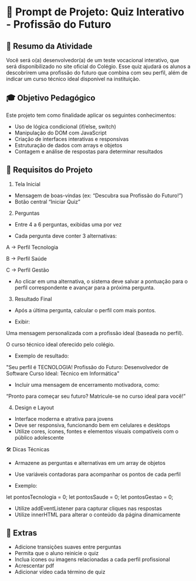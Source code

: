 # 🎯 Prompt de Projeto: Quiz Interativo - Profissão do Futuro
## 🧠 Resumo da Atividade
Você será o(a) desenvolvedor(a) de um teste vocacional interativo, que será disponibilizado no site oficial do Colégio. Esse quiz ajudará os alunos a descobrirem uma profissão do futuro que combina com seu perfil, além de indicar um curso técnico ideal disponível na instituição.

## 🎓 Objetivo Pedagógico
Este projeto tem como finalidade aplicar os seguintes conhecimentos:


* Uso de lógica condicional (if/else, switch)
* Manipulação do DOM com JavaScript
* Criação de interfaces interativas e responsivas
* Estruturação de dados com arrays e objetos
* Contagem e análise de respostas para determinar resultados



## 🧩 Requisitos do Projeto
1. Tela Inicial
* Mensagem de boas-vindas (ex: “Descubra sua Profissão do Futuro!”)
* Botão central “Iniciar Quiz”


2. Perguntas
* Entre 4 a 6 perguntas, exibidas uma por vez


* Cada pergunta deve conter 3 alternativas:


A → Perfil Tecnologia


B → Perfil Saúde


C → Perfil Gestão


* Ao clicar em uma alternativa, o sistema deve salvar a pontuação para o perfil correspondente e avançar para a próxima pergunta.


3. Resultado Final
* Após a última pergunta, calcular o perfil com mais pontos.


* Exibir:


Uma mensagem personalizada com a profissão ideal (baseada no perfil).


O curso técnico ideal oferecido pelo colégio.


* Exemplo de resultado:


 "Seu perfil é TECNOLOGIA!
 Profissão do Futuro: Desenvolvedor de Software
 Curso Ideal: Técnico em Informática"



* Incluir uma mensagem de encerramento motivadora, como:


 “Pronto para começar seu futuro? Matricule-se no curso ideal para você!”



4. Design e Layout
* Interface moderna e atrativa para jovens
* Deve ser responsiva, funcionando bem em celulares e desktops
* Utilize cores, ícones, fontes e elementos visuais compatíveis com o público adolescente



🛠️ Dicas Técnicas
* Armazene as perguntas e alternativas em um array de objetos
* Use variáveis contadoras para acompanhar os pontos de cada perfil


* Exemplo:


let pontosTecnologia = 0;
let pontosSaude = 0;
let pontosGestao = 0;

* Utilize addEventListener para capturar cliques nas respostas
* Utilize innerHTML para alterar o conteúdo da página dinamicamente



## 📱 Extras 

* Adicione transições suaves entre perguntas
* Permita que o aluno reinicie o quiz
* Inclua ícones ou imagens relacionadas a cada perfil profissional
* Acrescentar pdf
* Adicionar vídeo cada término de quiz 
